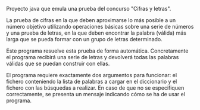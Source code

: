 Proyecto java que emula una prueba del concurso "Cifras y letras". 

La prueba de cifras en la que deben aproximarse lo más posible a un número objetivo utilizando
operaciones básicas sobre una serie de números y una prueba de letras, en la que deben encontrar la
palabra (válida) más larga que se pueda formar con un grupo de letras determinado.

Este programa resuelve esta prueba de forma automática. Concretamente el programa recibirá una serie de letras y  devolverá todas las palabras válidas que se puedan construir con ellas.

El programa requiere exactamente dos argumentos para funcionar: el fichero
conteniendo la lista de palabras a cargar en el diccionario y el fichero con las búsquedas a
realizar. En caso de que no se especifiquen correctamente, se presenta un mensaje indicando
cómo se ha de usar el programa.